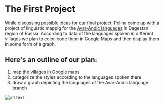 <h1><strong>The First Project</strong></h1>
While discussing possible ideas for our final project, Polina came up with a project of linguistic mappig for the <a href="http://en.wikipedia.org/wiki/Avar–Andic_languages">Avar-Andic languages</a> in Dagestan region of Russia. According to data of the languages spoken in different villages we plan to color-code them in Google Maps and then display them in some form of a graph.
<h2>Here's an outline of our plan:</h2>
<ol>
	<li>map the villages in Google maps</li>
	<li>categorize the styles according to the languages spoken there</li>
	<li>draw a graph depicting the languages of the Avar-Andic language branch</li>
</ol>
<img title="Title" src="https://finrosforum.files.wordpress.com/2010/11/95fab-media_httplfortfilesw_qacqf.jpg" alt="alt text" />